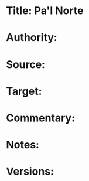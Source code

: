 # Title: Pa'l Norte

# Authority: 

# Source:

# Target:  

# Commentary:  

# Notes:  

# Versions:  
